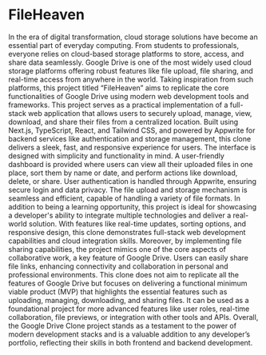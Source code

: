 # FileHeaven
In the era of digital transformation, cloud storage solutions have become an essential part of everyday computing. From students to professionals, everyone relies on cloud-based storage platforms to store, access, and share data seamlessly. Google Drive is one of the most widely used cloud storage platforms offering robust features like file upload, file sharing, and real-time access from anywhere in the world. Taking inspiration from such platforms, this project titled “FileHeaven” aims to replicate the core functionalities of Google Drive using modern web development tools and frameworks.
This project serves as a practical implementation of a full-stack web application that allows users to securely upload, manage, view, download, and share their files from a centralized location. Built using Next.js, TypeScript, React, and Tailwind CSS, and powered by Appwrite for backend services like authentication and storage management, this clone delivers a sleek, fast, and responsive experience for users.
The interface is designed with simplicity and functionality in mind. A user-friendly dashboard is provided where users can view all their uploaded files in one place, sort them by name or date, and perform actions like download, delete, or share. User authentication is handled through Appwrite, ensuring secure login and data privacy. The file upload and storage mechanism is seamless and efficient, capable of handling a variety of file formats.
In addition to being a learning opportunity, this project is ideal for showcasing a developer's ability to integrate multiple technologies and deliver a real-world solution. With features like real-time updates, sorting options, and responsive design, this clone demonstrates full-stack web development capabilities and cloud integration skills.
Moreover, by implementing file sharing capabilities, the project mimics one of the core aspects of collaborative work, a key feature of Google Drive. Users can easily share file links, enhancing connectivity and collaboration in personal and professional environments.
This clone does not aim to replicate all the features of Google Drive but focuses on delivering a functional minimum viable product (MVP) that highlights the essential features such as uploading, managing, downloading, and sharing files. It can be used as a foundational project for more advanced features like user roles, real-time collaboration, file previews, or integration with other tools and APIs.
Overall, the Google Drive Clone project stands as a testament to the power of modern development stacks and is a valuable addition to any developer’s portfolio, reflecting their skills in both frontend and backend development.
